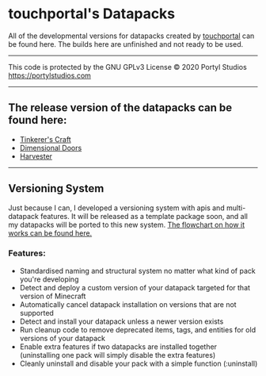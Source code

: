 # touchportal's Datapacks
All of the developmental versions for datapacks created by [touchportal](https:/github.com/touchportal) can be found here. The builds here are unfinished and not ready to be used.

---

This code is protected by the GNU GPLv3 License
© 2020 Portyl Studios
https://portylstudios.com

---

## The release version of the datapacks can be found here:
+ [Tinkerer's Craft](https:/github.com/touchportal/tinkererscraft)
+ [Dimensional Doors](https:/github.com/touchportal/dimensionaldoors)
+ [Harvester](https:/github.com/touchportal/harvester)

---

## Versioning System
Just because I can, I developed a versioning system with apis and multi-datapack features. It will be released as a template package soon, and all my datapacks will be ported to this new system. [The flowchart on how it works can be found here.](https://bubbl.us/11133984)

### Features:
- Standardised naming and structural system no matter what kind of pack you're developing
- Detect and deploy a custom version of your datapack targeted for that version of Minecraft
- Automatically cancel datapack installation on versions that are not supported
- Detect and install your datapack unless a newer version exists
- Run cleanup code to remove deprecated items, tags, and entities for old versions of your datapack
- Enable extra features if two datapacks are installed together (uninstalling one pack will simply disable the extra features)
- Cleanly uninstall and disable your pack with a simple function (<namespace>:uninstall)
